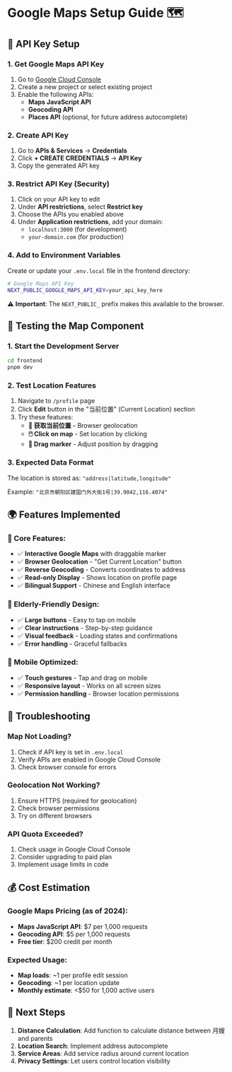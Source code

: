 # Google Maps Setup Guide 🗺️

## 🔑 API Key Setup

### 1. Get Google Maps API Key
1. Go to [Google Cloud Console](https://console.cloud.google.com/)
2. Create a new project or select existing project
3. Enable the following APIs:
   - **Maps JavaScript API**
   - **Geocoding API**
   - **Places API** (optional, for future address autocomplete)

### 2. Create API Key
1. Go to **APIs & Services** → **Credentials**
2. Click **+ CREATE CREDENTIALS** → **API Key**
3. Copy the generated API key

### 3. Restrict API Key (Security)
1. Click on your API key to edit
2. Under **API restrictions**, select **Restrict key**
3. Choose the APIs you enabled above
4. Under **Application restrictions**, add your domain:
   - `localhost:3000` (for development)
   - `your-domain.com` (for production)

### 4. Add to Environment Variables
Create or update your `.env.local` file in the frontend directory:

```bash
# Google Maps API Key
NEXT_PUBLIC_GOOGLE_MAPS_API_KEY=your_api_key_here
```

⚠️ **Important**: The `NEXT_PUBLIC_` prefix makes this available to the browser.

## 🧪 Testing the Map Component

### 1. Start the Development Server
```bash
cd frontend
pnpm dev
```

### 2. Test Location Features
1. Navigate to `/profile` page
2. Click **Edit** button in the "当前位置" (Current Location) section
3. Try these features:
   - **📍 获取当前位置** - Browser geolocation
   - **🖱️ Click on map** - Set location by clicking
   - **🔄 Drag marker** - Adjust position by dragging

### 3. Expected Data Format
The location is stored as: `"address|latitude,longitude"`

Example: `"北京市朝阳区建国门外大街1号|39.9042,116.4074"`

## 🌍 Features Implemented

### 🎯 Core Features:
- ✅ **Interactive Google Maps** with draggable marker
- ✅ **Browser Geolocation** - "Get Current Location" button
- ✅ **Reverse Geocoding** - Converts coordinates to address
- ✅ **Read-only Display** - Shows location on profile page
- ✅ **Bilingual Support** - Chinese and English interface

### 🧓 Elderly-Friendly Design:
- ✅ **Large buttons** - Easy to tap on mobile
- ✅ **Clear instructions** - Step-by-step guidance
- ✅ **Visual feedback** - Loading states and confirmations
- ✅ **Error handling** - Graceful fallbacks

### 📱 Mobile Optimized:
- ✅ **Touch gestures** - Tap and drag on mobile
- ✅ **Responsive layout** - Works on all screen sizes
- ✅ **Permission handling** - Browser location permissions

## 🔧 Troubleshooting

### Map Not Loading?
1. Check if API key is set in `.env.local`
2. Verify APIs are enabled in Google Cloud Console
3. Check browser console for errors

### Geolocation Not Working?
1. Ensure HTTPS (required for geolocation)
2. Check browser permissions
3. Try on different browsers

### API Quota Exceeded?
1. Check usage in Google Cloud Console
2. Consider upgrading to paid plan
3. Implement usage limits in code

## 💰 Cost Estimation

### Google Maps Pricing (as of 2024):
- **Maps JavaScript API**: $7 per 1,000 requests
- **Geocoding API**: $5 per 1,000 requests
- **Free tier**: $200 credit per month

### Expected Usage:
- **Map loads**: ~1 per profile edit session
- **Geocoding**: ~1 per location update
- **Monthly estimate**: <$50 for 1,000 active users

## 🚀 Next Steps

1. **Distance Calculation**: Add function to calculate distance between 月嫂 and parents
2. **Location Search**: Implement address autocomplete
3. **Service Areas**: Add service radius around current location
4. **Privacy Settings**: Let users control location visibility
